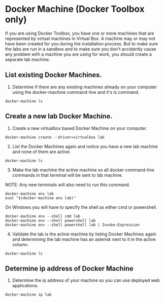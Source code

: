 # Docker Machine (Docker Toolbox only)

If you are using Docker Toolbox, you have one or more machines that are represented by virtual machines in Virtual Box. A machine may or may not have been created for you during the installation process. But to make sure the labs are run in a sandbox and to make sure you don't accidently cause any problem with a machine you are using for work, you should create a separate lab machine.

## List existing Docker Machines.

1. Determine if there are any existing machines already on your computer using the docker-machine command-line and it's ls command.

```
docker-machine ls
```

## Create a new lab Docker Machine.

1. Create a new virtualbox based Docker Machine on your computer.

```
docker-machine create --driver=virtualbox lab
```

2. List the Docker Machines again and notice you have a new lab machine and none of them are active.

```
docker-machine ls
```

3. Make the lab machine the active machine so all docker command-line commands in that terminal will be sent to lab machine.

NOTE: Any new terminals will also need to run this command.

```
docker-machine env lab
eval "$(docker-machine env lab)"
```

On Windows you will have to specify the shell as either cmd or powershell.

```
docker-machine env --shell cmd lab
docker-machine env --shell powershell lab
docker-machine env --shell powershell lab | Invoke-Expression
```

4. Validate the lab is the active machine by listing Docker Machines again and determining the lab machine has an asterisk next to it in the active column.

```
docker-machine ls
```

## Determine ip address of Docker Machine

1. Determine the ip address of your machine so you can use deployed web applications.

```
docker-machine ip lab
```